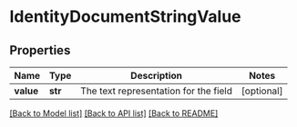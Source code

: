 # IdentityDocumentStringValue

## Properties
Name | Type | Description | Notes
------------ | ------------- | ------------- | -------------
**value** | **str** | The text representation for the field | [optional] 

[[Back to Model list]](../README.md#documentation-for-models) [[Back to API list]](../README.md#documentation-for-api-endpoints) [[Back to README]](../README.md)


